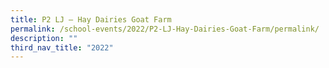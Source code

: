 ```yaml
---
title: P2 LJ – Hay Dairies Goat Farm
permalink: /school-events/2022/P2-LJ-Hay-Dairies-Goat-Farm/permalink/
description: ""
third_nav_title: "2022"
---
```

